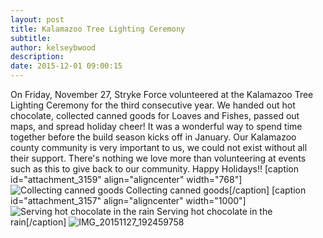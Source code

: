 ```yaml
---
layout: post
title: Kalamazoo Tree Lighting Ceremony
subtitle:
author: kelseybwood
description:
date: 2015-12-01 09:00:15
---
```


On Friday, November 27, Stryke Force volunteered at the Kalamazoo Tree Lighting Ceremony for the third consecutive year. We handed out hot chocolate, collected canned goods for Loaves and Fishes, passed out maps, and spread holiday cheer! It was a wonderful way to spend time together before the build season kicks off in January. Our Kalamazoo county community is very important to us, we could not exist without all their support. There's nothing we love more than volunteering at events such as this to give back to our community. Happy Holidays!! [caption id="attachment_3159" align="aligncenter" width="768"]![Collecting canned goods](/wp-content/uploads/2015/11/100_3207-768x1024.jpg) Collecting canned goods[/caption] [caption id="attachment_3157" align="aligncenter" width="1000"]![Serving hot chocolate in the rain](http://strykeforce.org/wp-content/uploads/2015/11/IMG_3310-1024x768.jpg) Serving hot chocolate in the rain[/caption] ![IMG_20151127_192459758](http://strykeforce.org/wp-content/uploads/2015/11/IMG_20151127_192459758-1024x575.jpg)
